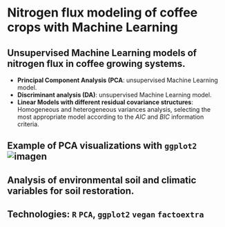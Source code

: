 # Nitrogen flux modeling of coffee crops with Machine Learning


## Unsupervised Machine Learning models of nitrogen flux in coffee growing systems.

* **Principal Component Analysis (PCA**: unsupervised Machine Learning model.
* **Discriminant analysis (DA)**: unsupervised Machine Learning model.
* **Linear Models with different residual covariance structures**: Homogeneous and heterogeneous variances analysis, selecting the most appropriate model according to the *AIC* and *BIC* information criteria.

## Example of PCA visualizations with `ggplot2`![imagen](https://user-images.githubusercontent.com/110174766/217557232-add7c5fd-adea-44f4-bfa8-62b7ef7ca90d.png)


## Analysis of environmental soil and climatic variables for soil restoration.  

## Technologies: `R` `PCA`, `ggplot2` `vegan` `factoextra`
